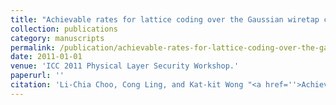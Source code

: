 ```yaml
---
title: "Achievable rates for lattice coding over the Gaussian wiretap channel"
collection: publications
category: manuscripts
permalink: /publication/achievable-rates-for-lattice-coding-over-the-gaussian-wiretap-channel
date: 2011-01-01
venue: 'ICC 2011 Physical Layer Security Workshop.'
paperurl: ''
citation: 'Li-Chia Choo, Cong Ling, and Kat-kit Wong "<a href=''>Achievable rates for lattice coding over the Gaussian wiretap channel</a>", ICC 2011 Physical Layer Security Workshop.'
---
```

